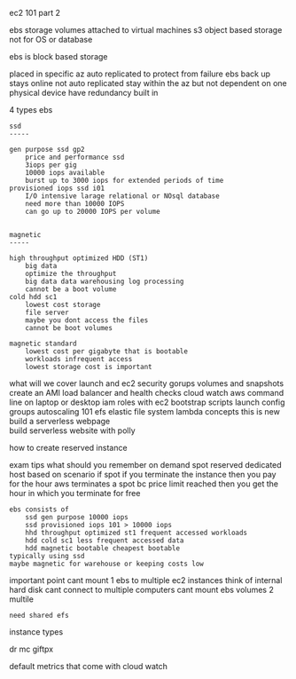 ec2 101 part 2

ebs 
storage volumes attached to virtual machines 
s3 object based storage not for OS or database 

ebs is block based storage 

placed in specific az 
    auto replicated to protect from failure 
    ebs back up stays online 
    not auto replicated 
    stay within the az but not dependent on one physical device 
    have redundancy built in 

4 types ebs 

    ssd
    ----- 

    gen purpose ssd gp2
        price and performance ssd 
        3iops per gig 
        10000 iops available 
        burst up to 3000 iops for extended periods of time 
    provisioned iops ssd i01
        I/O intensive larage relational or NOsql database 
        need more than 10000 IOPS
        can go up to 20000 IOPS per volume 


    magnetic
    -----  

    high throughput optimized HDD (ST1)
        big data 
        optimize the throughput 
        big data data warehousing log processing 
        cannot be a boot volume 
    cold hdd sc1 
        lowest cost storage 
        file server 
        maybe you dont access the files 
        cannot be boot volumes 

    magnetic standard 
        lowest cost per gigabyte that is bootable 
        workloads infrequent access 
        lowest storage cost is important 

what will we cover 
    launch and ec2 
    security gorups 
    volumes and snapshots 
    create an AMI
    load balancer and health checks 
    cloud watch 
    aws command line 
        on laptop or desktop 
    iam roles with ec2 
    bootstrap scripts 
    launch config groups 
    autoscaling 101
    efs elastic file system 
    lambda concepts 
        this is new 
        build a serverless webpage  
        build serverless website with polly 

how to create  reserved instance 
    

exam tips 
what should you remember 
    on demand 
    spot 
    reserved 
    dedicated host 
    based on scenario 
    if spot 
        if you terminate the instance then you pay for the hour 
        aws terminates a spot bc price limit reached 
        then you get the hour in which you terminate for free 

    ebs consists of 
        ssd gen purpose 10000 iops  
        ssd provisioned iops 101 > 10000 iops
        hhd throughput optimized st1 frequent accessed workloads 
        hdd cold sc1 less frequent accessed data 
        hdd magnetic bootable cheapest bootable 
    typically using ssd 
    maybe magnetic for warehouse or keeping costs low 

important point cant mount 1 ebs to multiple ec2 instances 
    think of internal hard disk cant connect to multiple computers 
    cant mount ebs volumes 2 multile 

    need shared efs 

instance types 

dr mc giftpx    

default metrics that come with cloud watch 
